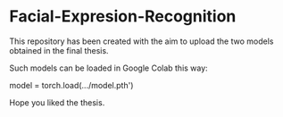 # Facial-Expresion-Recognition

This repository has been created with the aim to upload the two models obtained in the final thesis.

Such models can be loaded in Google Colab this way: 

model = torch.load(.../model.pth')

Hope you liked the thesis.

